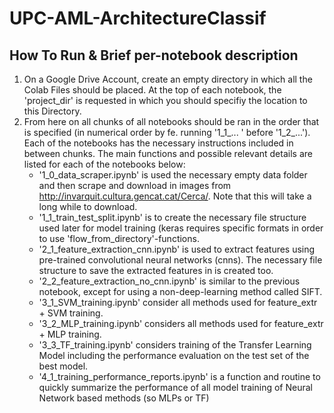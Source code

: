 # UPC-AML-ArchitectureClassif

## How To Run & Brief per-notebook description 
1. On a Google Drive Account, create an empty directory in which all the Colab Files should be placed. At the top of each notebook, the 'project_dir' is requested in which you should specifiy the location to this Directory. 
2. From here on all chunks of all notebooks should be ran in the order that is specified (in numerical order by fe. running '1_1_... ' before '1_2_...'). Each of the notebooks has the necessary instructions included in between chunks. The main functions and possible relevant details are listed for each of the notebooks below:
    - '1_0_data_scraper.ipynb' is used the necessary empty data folder and then scrape and download in images from http://invarquit.cultura.gencat.cat/Cerca/. Note that this will take a long while to download.
    - '1_1_train_test_split.ipynb' is to create the necessary file structure used later for model training (keras requires specific formats in order to use   'flow_from_directory'-functions. 
    - '2_1_feature_extraction_cnn.ipynb' is used to extract features using pre-trained convolutional neural networks (cnns). The necessary file structure to save the extracted features in is created too. 
    - '2_2_feature_extraction_no_cnn.ipynb' is similar to the previous notebook, except for using a non-deep-learning method called SIFT. 
    - '3_1_SVM_training.ipynb' consider all methods used for feature_extr + SVM training. 
    - '3_2_MLP_training.ipynb' considers all methods used for feature_extr + MLP training.
    - '3_3_TF_training.ipynb' considers training of the Transfer Learning Model including the performance evaluation on the test set of the best model. 
    - '4_1_training_performance_reports.ipynb' is a function and routine to quickly summarize the performance of all model training of Neural Network based methods (so MLPs or TF)
